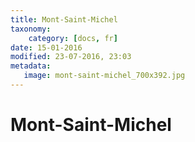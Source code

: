 ```yaml
---
title: Mont-Saint-Michel
taxonomy:
    category: [docs, fr]
date: 15-01-2016
modified: 23-07-2016, 23:03
metadata:
   image: mont-saint-michel_700x392.jpg
---
```


# Mont-Saint-Michel